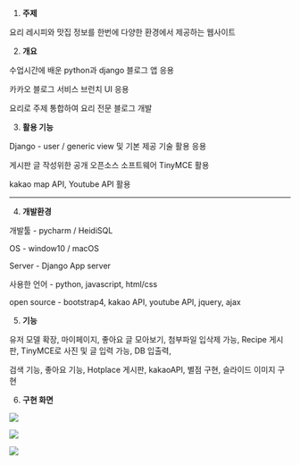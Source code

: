 1. **주제**



요리 레시피와 맛집 정보를 한번에 다양한 환경에서 제공하는 웹사이트



2. **개요**



수업시간에 배운 python과 django 블로그 앱 응용

카카오 블로그 서비스 브런치 UI 응용

요리로 주제 통합하여 요리 전문 블로그 개발



3. **활용 기능**



Django - user / generic view 및 기본 제공 기술 활용 응용

게시판 글 작성위한 공개 오픈소스 소프트웨어 TinyMCE 활용

kakao map API, Youtube API 활용

****

4. **개발환경**



개발툴 - pycharm / HeidiSQL

OS - window10 / macOS

Server - Django App server

사용한 언어 - python, javascript, html/css

open source - bootstrap4, kakao API, youtube API, jquery, ajax



5. **기능**



유저 모델 확장, 마이페이지, 좋아요 글 모아보기, 첨부파일 입삭제 가능, Recipe 게시판, TinyMCE로 사진 및 글 입력 가능, DB 입출력,

검색 기능, 좋아요 기능, Hotplace 게시판, kakaoAPI, 별점 구현, 슬라이드 이미지 구현 



6. **구현 화면**



![](C:\Users\automata13\Downloads\1.PNG)

![](C:\Users\automata13\Downloads\2.PNG)

![](C:\Users\automata13\Downloads\3.PNG)